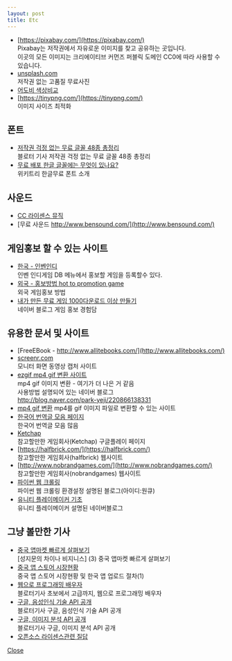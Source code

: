 ```yaml
---
layout: post
title: Etc
---
```

* [https://pixabay.com/](https://pixabay.com/)<br>
Pixabay는 저작권에서 자유로운 이미지를 찾고 공유하는 곳입니다. <br>
이곳의 모든 이미지는 크리에이티브 커먼즈 퍼블릭 도메인 CC0에 따라 사용할 수 있습니다.
* [unsplash.com](http://unsplash.com)<br>
저작권 없는 고품질 무료사진 
* [어도비 색상비교](https://color.adobe.com/)
* [https://tinypng.com/](https://tinypng.com/)<br>
이미지 사이즈 최적화

## 폰트
* [저작권 걱정 없는 무료 글꼴 48종 총정리](http://www.bloter.net/archives/201916)<br>
블로터 기사 저작권 걱정 없는 무료 글꼴 48종 총정리
* [무료 배포 한글 글꼴에는 무엇이 있나요?](http://www.wikitree.co.kr/main/news_view.php?id=156904)<br>
위키트리 한글무료 폰트 소개

## 사운드
* [CC 라이센스 뮤직](https://www.jamendo.com/start?genre=classical)
* [무료 사운드 http://www.bensound.com/](http://www.bensound.com/)
## 게임홍보 할 수 있는 사이트
* [한국 - 인벤인디](http://indie.inven.co.kr/)<br>
인벤 인디게임 DB 메뉴에서 홍보할 게임을 등록할수 있다.
* [외국 - 홍보방법 hot to promotion game](https://www.shoutmeloud.com/how-to-promote-android-app-game.html)<br>
외국 게임홍보 방법
* [내가 만든 무료 게임 1000다운로드 이상 만들기](http://blog.naver.com/zacra/220235663975)<br>
네이버 블로그 게임 홍보 경험담
## 유용한 문서 및 사이트
* [FreeEBook - http://www.allitebooks.com/](http://www.allitebooks.com/)
* [screenr.com](http://screenr.com)<br>
모니터 화면 동영상 캡처 사이트
* [ezgif mp4 gif 변환 사이트 ](https://ezgif.com/)<br>
mp4 gif 이미지 변환 - 여기가 더 나은 거 같음<br>
사용방법 설명되어 있는 네이버 블로그 <br>
http://blog.naver.com/park-yeji/220866138331
* [mp4 gif 변환](http://image.online-convert.com/convert-to-gif)
mp4를 gif 이미지 파일로 변환할 수 있는 사이트
* [한국어 번역글 모음 페이지](https://nolboo.kim/trans/)<br>
한국어 번역글 모음 많음
* [Ketchap](https://play.google.com/store/apps/dev?id=6054197513203380012)<br>
참고할만한 게임회사(Ketchap) 구글플레이 페이지
* [https://halfbrick.com/](https://halfbrick.com/)<br>
참고할만한 게임회사(halfbrick) 웹사이트
* [http://www.nobrandgames.com/](http://www.nobrandgames.com/)<br>
참고할만한 게임회사(nobrandgames) 웹사이트
* [파이썬 웹 크롤링](http://1cue.blogspot.kr/2015/11/blog-post.html)<br>
파이썬 웹 크롤링 환경설정 설명된 블로그(아이디:원큐)
* [유니티 플레이메이커 기초](http://blog.naver.com/PostView.nhn?blogId=slee16&logNo=220316046075&parentCategoryNo=&categoryNo=48&viewDate=&isShowPopularPosts=true&from=search)<br>
유니티 플레이메이커 설명된 네이버블로그

## 그냥 볼만한 기사
* [중국 앱마켓 빠르게 살펴보기](http://www.mobiinside.com/kr/2016/09/30/china-appstore/)<br>
[성지문의 차이나 비지니스] (3) 중국 앱마켓 빠르게 살펴보기
* [중국 앱 스토어 시장현황](https://news.kotra.or.kr/user/globalBbs/kotranews/4/globalBbsDataView.do?setIdx=243&dataIdx=142797)<br>
중국 앱 스토어 시장현황 및 한국 앱 업로드 절차(1)
* [웹으로 프로그래밍 배우자](http://www.bloter.net/archives/176582)<br>
블로터기사 초보에서 고급까지, 웹으로 프로그래밍 배우자
* [구글, 음성인식 기술 API 공개](http://www.bloter.net/archives/252909)<br>
블로터기사 구글, 음성인식 기술 API 공개
* [구글, 이미지 분석 API 공개](http://www.bloter.net/archives/245206)<br>
블로터기사 구글, 이미지 분석 API 공개
* [오픈소스 라이센스관련 질답](http://www.androidpub.com/2582044) 

[Close](https://sekisuri.github.io)
